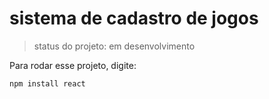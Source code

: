 # sistema de cadastro de jogos

> status do projeto: em desenvolvimento

Para rodar esse projeto, digite:

```
npm install react
```
